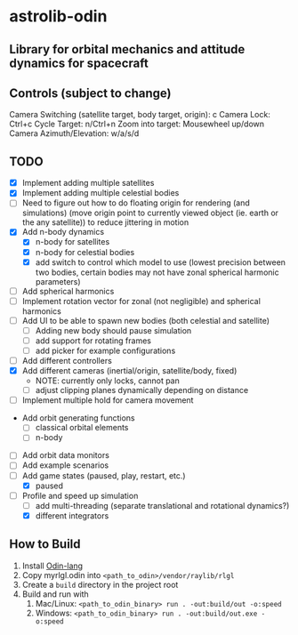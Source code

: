 # astrolib-odin

## Library for orbital mechanics and attitude dynamics for spacecraft

## Controls (subject to change)
Camera Switching (satellite target, body target, origin): c
Camera Lock: Ctrl+c
Cycle Target: n/Ctrl+n
Zoom into target: Mousewheel up/down
Camera Azimuth/Elevation: w/a/s/d

## TODO

- [x] Implement adding multiple satellites
- [x] Implement adding multiple celestial bodies
- [ ] Need to figure out how to do floating origin for rendering (and simulations)
  (move origin point to currently viewed object (ie. earth or the any satellite)) to reduce jittering in motion
- [x] Add n-body dynamics
  - [x] n-body for satellites
  - [x] n-body for celestial bodies
  - [x] add switch to control which model to use (lowest precision between two bodies, certain bodies may not have zonal spherical harmonic parameters)
- [ ] Add spherical harmonics
- [ ] Implement rotation vector for zonal (not negligible) and spherical harmonics
- [ ] Add UI to be able to spawn new bodies (both celestial and satellite)
  - [ ] Adding new body should pause simulation
  - [ ] add support for rotating frames
  - [ ] add picker for example configurations 
- [ ] Add different controllers
- [x] Add different cameras (inertial/origin, satellite/body, fixed)
  - NOTE: currently only locks, cannot pan
  - [ ] adjust clipping planes dynamically depending on distance
- [ ] Implement multiple hold for camera movement
- Add orbit generating functions
  - [ ] classical orbital elements
  - [ ] n-body
- [ ] Add orbit data monitors
- [ ] Add example scenarios
- [ ] Add game states (paused, play, restart, etc.)
  - [x] paused
- [ ] Profile and speed up simulation
  - [ ] add multi-threading (separate translational and rotational dynamics?)
  - [x] different integrators

## How to Build

1. Install [Odin-lang](https://odin-lang.org/docs/install/)
2. Copy myrlgl.odin into ```<path_to_odin>/vendor/raylib/rlgl```
3. Create a `build` directory in the project root
4. Build and run with
   1. Mac/Linux: `<path_to_odin_binary> run . -out:build/out -o:speed`
   2. Windows: `<path_to_odin_binary> run . -out:build/out.exe -o:speed`